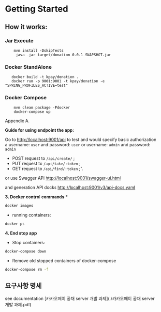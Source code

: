 # Getting Started


## How it works: 
### Jar Execute 
```
    mvn install -DskipTests
     java -jar target/donation-0.0.1-SNAPSHOT.jar
```
### Docker StandAlone 
```
   docker build -t kpay/donation .
   docker run -p 9001:9001 -t kpay/donation -e "SPRING_PROFILES_ACTIVE=test"
```
### Docker Compose

```
    mvn clean package -Pdocker  
    docker-compose up
```


Appendix A.

**Guide for using endpoint the app:**

Go to [http://localhost:9001/api](http://localhost:9001/api) to test and would specify basic authorization a username: `user` and password: `user` or username: `admin` and password: `admin`
* POST request to `/api/create/` ;
* PUT request to `/api/take/:token` ;
* GET request to `/api/find/:token` ;".

or use Swagger API [http://localhost:9001/swagger-ui.html](http://localhost:9001/swagger-ui.html)

and generation API docks [http://localhost:9001/v3/api-docs.yaml](http://localhost:9001/v3/api-docs.yaml)

**3. Docker control commands**
*
```bash
docker images
```
* running containers:
```bash
docker ps
```
**4. End stop app**
*  Stop containers:
```bash
docker-compose down
```
* Remove old stopped containers of docker-compose
```bash
docker-compose rm -f
```


## 요구사항 명세
see documentation [카카오페이 공채 server 개발 과제](./카카오페이 공채 server 개발 과제.pdf)
